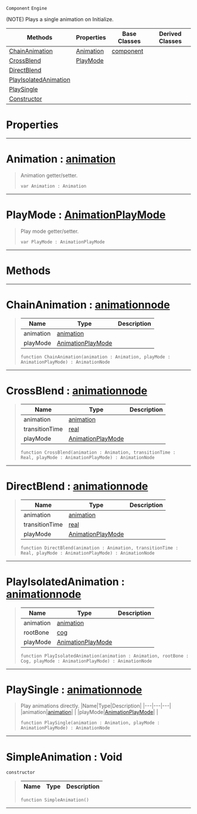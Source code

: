  `Component` `Engine`



(NOTE) Plays a single animation on Initialize.

|Methods|Properties|Base Classes|Derived Classes|
|---|---|---|---|
|[ ChainAnimation](https://github.com/PlasmaEngine/PlasmaDocs/tree/master/docs/C%2B%2B/code_reference/class_reference/simpleanimation.markdown#chainanimation-plasma-engi)|[ Animation](https://github.com/PlasmaEngine/PlasmaDocs/tree/master/docs/C%2B%2B/code_reference/class_reference/simpleanimation.markdown#animation-plasma-engine-do)|[component](https://github.com/PlasmaEngine/PlasmaDocs/tree/master/docs/C%2B%2B/code_reference/class_reference/component.markdown)| |
|[ CrossBlend](https://github.com/PlasmaEngine/PlasmaDocs/tree/master/docs/C%2B%2B/code_reference/class_reference/simpleanimation.markdown#crossblend-plasma-engine-d)|[ PlayMode](https://github.com/PlasmaEngine/PlasmaDocs/tree/master/docs/C%2B%2B/code_reference/class_reference/simpleanimation.markdown#playmode-plasma-engine-doc)| | |
|[ DirectBlend](https://github.com/PlasmaEngine/PlasmaDocs/tree/master/docs/C%2B%2B/code_reference/class_reference/simpleanimation.markdown#directblend-plasma-engine)| | | |
|[ PlayIsolatedAnimation](https://github.com/PlasmaEngine/PlasmaDocs/tree/master/docs/C%2B%2B/code_reference/class_reference/simpleanimation.markdown#playisolatedanimation-ze)| | | |
|[ PlaySingle](https://github.com/PlasmaEngine/PlasmaDocs/tree/master/docs/C%2B%2B/code_reference/class_reference/simpleanimation.markdown#playsingle-plasma-engine-d)| | | |
|[ Constructor](https://github.com/PlasmaEngine/PlasmaDocs/tree/master/docs/C%2B%2B/code_reference/class_reference/simpleanimation.markdown#simpleanimation-void)| | | |


 #  Properties


---  
 #  Animation : [animation](https://github.com/PlasmaEngine/PlasmaDocs/tree/master/docs/C%2B%2B/code_reference/class_reference/animation.markdown)

> Animation getter/setter.
> ``` lang=cpp, name=Lightning
> var Animation : Animation


---  
 #  PlayMode : [AnimationPlayMode](https://github.com/PlasmaEngine/PlasmaDocs/tree/master/docs/C%2B%2B/code_reference/enum_reference.markdown#animationplaymode)

> Play mode getter/setter.
> ``` lang=cpp, name=Lightning
> var PlayMode : AnimationPlayMode


---  
 #  Methods


---  
 #  ChainAnimation : [animationnode](https://github.com/PlasmaEngine/PlasmaDocs/tree/master/docs/C%2B%2B/code_reference/class_reference/animationnode.markdown)

> 
> |Name|Type|Description|
> |---|---|---|
> |animation|[animation](https://github.com/PlasmaEngine/PlasmaDocs/tree/master/docs/C%2B%2B/code_reference/class_reference/animation.markdown)| |
> |playMode|[AnimationPlayMode](https://github.com/PlasmaEngine/PlasmaDocs/tree/master/docs/C%2B%2B/code_reference/enum_reference.markdown#animationplaymode)| |
> ``` lang=cpp, name=Lightning
> function ChainAnimation(animation : Animation, playMode : AnimationPlayMode) : AnimationNode
> ``` 


---  
 #  CrossBlend : [animationnode](https://github.com/PlasmaEngine/PlasmaDocs/tree/master/docs/C%2B%2B/code_reference/class_reference/animationnode.markdown)

> 
> |Name|Type|Description|
> |---|---|---|
> |animation|[animation](https://github.com/PlasmaEngine/PlasmaDocs/tree/master/docs/C%2B%2B/code_reference/class_reference/animation.markdown)| |
> |transitionTime|[real](https://github.com/PlasmaEngine/PlasmaDocs/tree/master/docs/C%2B%2B/code_reference/lightning_base_types/real.markdown)| |
> |playMode|[AnimationPlayMode](https://github.com/PlasmaEngine/PlasmaDocs/tree/master/docs/C%2B%2B/code_reference/enum_reference.markdown#animationplaymode)| |
> ``` lang=cpp, name=Lightning
> function CrossBlend(animation : Animation, transitionTime : Real, playMode : AnimationPlayMode) : AnimationNode
> ``` 


---  
 #  DirectBlend : [animationnode](https://github.com/PlasmaEngine/PlasmaDocs/tree/master/docs/C%2B%2B/code_reference/class_reference/animationnode.markdown)

> 
> |Name|Type|Description|
> |---|---|---|
> |animation|[animation](https://github.com/PlasmaEngine/PlasmaDocs/tree/master/docs/C%2B%2B/code_reference/class_reference/animation.markdown)| |
> |transitionTime|[real](https://github.com/PlasmaEngine/PlasmaDocs/tree/master/docs/C%2B%2B/code_reference/lightning_base_types/real.markdown)| |
> |playMode|[AnimationPlayMode](https://github.com/PlasmaEngine/PlasmaDocs/tree/master/docs/C%2B%2B/code_reference/enum_reference.markdown#animationplaymode)| |
> ``` lang=cpp, name=Lightning
> function DirectBlend(animation : Animation, transitionTime : Real, playMode : AnimationPlayMode) : AnimationNode
> ``` 


---  
 #  PlayIsolatedAnimation : [animationnode](https://github.com/PlasmaEngine/PlasmaDocs/tree/master/docs/C%2B%2B/code_reference/class_reference/animationnode.markdown)

> 
> |Name|Type|Description|
> |---|---|---|
> |animation|[animation](https://github.com/PlasmaEngine/PlasmaDocs/tree/master/docs/C%2B%2B/code_reference/class_reference/animation.markdown)| |
> |rootBone|[cog](https://github.com/PlasmaEngine/PlasmaDocs/tree/master/docs/C%2B%2B/code_reference/class_reference/cog.markdown)| |
> |playMode|[AnimationPlayMode](https://github.com/PlasmaEngine/PlasmaDocs/tree/master/docs/C%2B%2B/code_reference/enum_reference.markdown#animationplaymode)| |
> ``` lang=cpp, name=Lightning
> function PlayIsolatedAnimation(animation : Animation, rootBone : Cog, playMode : AnimationPlayMode) : AnimationNode
> ``` 


---  
 #  PlaySingle : [animationnode](https://github.com/PlasmaEngine/PlasmaDocs/tree/master/docs/C%2B%2B/code_reference/class_reference/animationnode.markdown)

> Play animations directly.
> |Name|Type|Description|
> |---|---|---|
> |animation|[animation](https://github.com/PlasmaEngine/PlasmaDocs/tree/master/docs/C%2B%2B/code_reference/class_reference/animation.markdown)| |
> |playMode|[AnimationPlayMode](https://github.com/PlasmaEngine/PlasmaDocs/tree/master/docs/C%2B%2B/code_reference/enum_reference.markdown#animationplaymode)| |
> ``` lang=cpp, name=Lightning
> function PlaySingle(animation : Animation, playMode : AnimationPlayMode) : AnimationNode
> ``` 


---  
 #  SimpleAnimation : Void

 `constructor`

> 
> |Name|Type|Description|
> |---|---|---|
> ``` lang=cpp, name=Lightning
> function SimpleAnimation()
> ``` 


---  
 

 